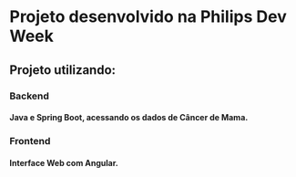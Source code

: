 # Projeto desenvolvido na Philips Dev Week

## Projeto utilizando:

### Backend
#### Java e Spring Boot, acessando os dados de Câncer de Mama.

### Frontend
#### Interface Web com Angular.
